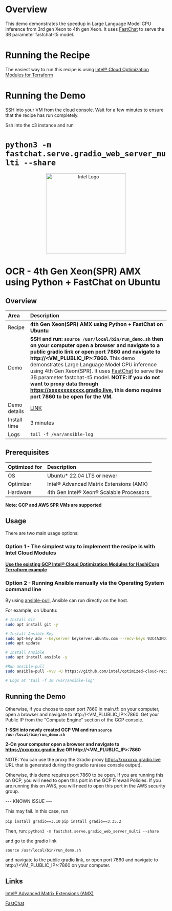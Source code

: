 # Overview
This demo demonstrates the speedup in Large Language Model CPU inference from 3rd gen Xeon to 4th gen Xeon. It uses [FastChat](https://github.com/lm-sys/FastChat) to serve the 3B parameter fastchat-t5 model.

# Running the Recipe
The easiest way to run this recipe is using [Intel® Cloud Optimization Modules for Terraform](https://github.com/intel/terraform-intel-gcp-vm/tree/main/examples/gcp-linux-fastchat)

# Running the Demo
SSH into your VM from the cloud console. Wait for a few minutes to ensure that the recipe has run completely. 

Ssh into the c3 instance and run

`python3 -m fastchat.serve.gradio_web_server_multi --share` 
=======
<p align="center">
  <img src="https://github.com/intel/optimized-cloud-recipes/blob/main/images/logo-classicblue-800px.png?raw=true" alt="Intel Logo" width="250"/>
</p>

# OCR - 4th Gen Xeon(SPR) AMX using Python + FastChat on Ubuntu

## Overview

| Area   | Description                                                 |
| :----- | :---------------------------------------------------------- |
| Recipe | **4th Gen Xeon(SPR) AMX using Python + FastChat on Ubuntu** |
Demo | **SSH and run: `source /usr/local/bin/run_demo.sh` then on your computer open a browser and navigate to a public gradio link or open port 7860 and navigate to http://<VM_PLUBLIC_IP>:7860.** This demo demonstrates Large Language Model CPU inference using 4th Gen Xeon(SPR). It uses [FastChat](https://github.com/lm-sys/FastChat) to serve the 3B parameter fastchat-t5 model. **NOTE: If you do not want to proxy data through https://xxxxxxxxxxxx.gradio.live, this demo requires port 7860 to be open for the VM.**
Demo details |  [LINK](https://github.com/lm-sys/FastChat)
| Install time | 3 minutes |
| Logs | `tail -f /var/ansible-log`|

## Prerequisites

| Optimized for | Description                              |
| :------------ | :--------------------------------------- |
| OS            | Ubuntu* 22.04 LTS or newer               |
| Optimizer     | Intel® Advanced Matrix Extensions (AMX)  |
| Hardware      | 4th Gen Intel® Xeon® Scalable Processors |

**Note: GCP and AWS SPR VMs are supported**

## Usage

There are two main usage options:

### Option 1 - The simplest way to implement the recipe is with Intel Cloud Modules

[**Use the existing GCP Intel® Cloud Optimization Modules for HashiCorp Terraform example**](https://github.com/intel/terraform-intel-gcp-vm/tree/main/examples/gcp-linux-fastchat)


### Option 2 - Running Ansible manually via the Operating System command line

By using [ansible-pull](https://docs.ansible.com/ansible/latest/cli/ansible-pull.html), Ansible can run directly on the host.

For example, on Ubuntu:

```bash
# Install Git 
sudo apt install git -y

# Install Ansible Key
sudo apt-key adv --keyserver keyserver.ubuntu.com --recv-keys 93C4A3FD7BB9C367
sudo apt update

# Install Ansible
sudo apt install ansible -y

#Run ansible-pull
sudo ansible-pull -vvv -U https://github.com/intel/optimized-cloud-recipes.git recipes/ai-fastchat-amx-ubuntu/recipe.yml

# Logs at 'tail -f 10 /var/ansible-log'
```

## Running the Demo


Otherwise, if you choose to open port 7860 in main.tf: on your computer, open a browser and navigate to http://<VM_PLUBLIC_IP>:7860. Get your Public IP from the "Compute Engine" section of the GCP console.

**1-SSH into newly created GCP VM and run `source /usr/local/bin/run_demo.sh`**

**2-On your computer open a browser and navigate to https://xxxxxxx.gradio.live OR http://<VM_PLUBLIC_IP>:7860**

NOTE: You can use the proxy the Gradio proxy https://xxxxxxx.gradio.live URL that is generated during the gradio run(see console output).

Otherwise, this demo requires port 7860 to be open. If you are running this on GCP, you will need to open this port in the GCP Firewall Policies. If you are running this on AWS, you will need to open this port in the AWS security group.

--- KNOWN ISSUE ---

This may fail. In this case, run

`pip install gradio==3.10`
`pip install gradio==3.35.2`

Then, run:
`python3 -m fastchat.serve.gradio_web_server_multi --share` 

and go to the gradio link

 `source /usr/local/bin/run_demo.sh` 

and navigate to the public gradio link, or open port 7860 and navigate to http://<VM_PLUBLIC_IP>:7860 on your computer.

## Links

[Intel® Advanced Matrix Extensions (AMX)](https://www.intel.com/content/www/us/en/products/docs/accelerator-engines/advanced-matrix-extensions/overview.html)

[FastChat](https://github.com/lm-sys/FastChat)
